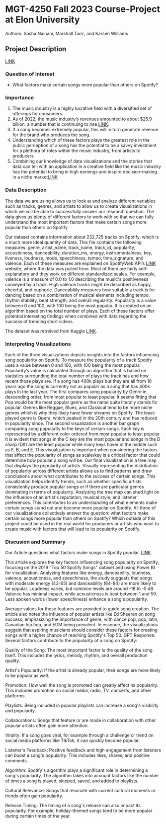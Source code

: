 # MGT-4250 Fall 2023 Course-Project at Elon University
Authors: Sasha Nainani, Marshall Tanz, and Karsen Williams

## Project Description
[LINK](https://public.tableau.com/authoring/DVS_Final/Dashboard1#1)
### Question of Interest
- What factors make certain songs more popular than others on Spotify?

### Importance
1. The music industry is a highly lucrative field with a diversified set of offerings for consumers.
2. As of 2022, the music industry’s revenues amounted to about $25.9 billion, a number that is continuing to rise [LINK](https://www.ft.com/content/89b30d4b-cd30-4dea-a0e8-0a41f2ce802c).
3.  If a song becomes extremely popular, this will in turn generate revenue for the brand who produces the song.
4.  Understanding which of these factors plays the greatest role in the public perception of a song has the potential to be a savvy investment for a plethora of roles within the music industry, from artists to producers
5.  Combining our knowledge of data visualizations and the stories that data can tell with an application in a creative field like the music industry has the potential to bring in high earnings and inspire decision-making in a niche market[LINK](https://onlinelibrary.wiley.com/doi/10.1111/isj.12369?af=R)

### Data Description
The data we are using allows us to look at and analyze different variables such as tracks, genres, and artists to allow us to create visualizations in which we will be able to successfully answer our research question. The data gives us plenty of different factors to work with so that we can fully understand the most important factors that make certain songs more popular than others on Spotify

Our dataset contains information about 232,725 tracks on Spotify, which is a much more ideal quantity of data. This file contains the following measures: genre, artist_name, track_name, track_id, popularity, acousticness, danceability, duration_ms, energy, instrumentalness, key, liveness, loudness, mode, speechiness, tempo, time_signature, and valence. Each of these measures are explained on SpotifyWeb API’s [LINK](https://developer.spotify.com/documentation/web-api) website, where the data was pulled from. Most of them are fairly self-explanatory and they work on different standardized scales. For example, valence is a measure of 0.0 to 1.0 describing the music's positiveness conveyed by a track. High valence tracks might be described as happy, cheerful, and euphoric. Danceability measures how suitable a track is for dancing based on a combination of musical elements including tempo, rhythm stability, beat strength, and overall regularity. Popularity is a value between 0 and 100, with 100 being the most popular. It is created on an algorithm based on the total number of plays. Each of these factors offer potential interesting findings when combined with data regarding the success of trending short videos.

The dataset was retreived from Kaggle [LINK](https://www.kaggle.com/datasets/zaheenhamidani/ultimate-spotify-tracks-db). 

### Interpreting Visualizations
Each of the three visualizations depicts insights into the factors influencing song popularity on Spotify. To measure the popularity of a track Spotify uses a value between 0 and 100, with 100 being the most popular. Popularity’s value is calculated through an algorithm that is based on statistics surrounding the total number of plays the track has and how recent those plays are. If a song has 400k plays but they are all from 10 years ago the song is currently not as popular as a song that has 400k plays in the last year. The first compares song popularity by Genre in descending order, from most popular to least popular. It seems fitting that Pop would be the most popular genre as the name quite literally stands for popular. Genres like Reggae, Blues, and Classical tend to be more niche genres which is why they likely have fewer streams on Spotify. The least-played genre is Opera, which peaked in the 20th century and has reduced in popularity since.
The second visualization is another bar graph comparing song popularity to the keys of certain songs. Each key is represented by a different color ordered from most popular to least popular. It is evident that songs in the C key are the most popular and songs in the D sharp (D#) are the least popular while many keys hover in the middle such as F, B, and E. This visualization is important when considering the factors that affect the popularity of songs as scale/key is a critical factor that could determine how popular a song will be.
Our final visualization is a tree map that displays the popularity of artists. Visually representing the distribution of popularity across different artists allows us to find patterns and draw conclusions about what contributes to the success of certain songs. This visualization helps identify trends, such as whether specific artists consistently produce popular songs or if there are particular genres dominating in terms of popularity. Analyzing the tree map can shed light on the influence of an artist's reputation, musical style, and listener preferences.
This contributes to an understanding of what elements make certain songs stand out and become more popular on Spotify. All three of our visualizations collectively answer the question: what factors make certain songs more popular than others on Spotify? Which outside of this project could be used in the real world for producers or artists who want to create music with factors that will lead to its popularity on Spotify.

### Discusion and Summary 
Our Article questions what factors make songs in Spotify popular. [LINK](https://medium.com/@sunsunvirojsirasak/what-are-factors-that-make-song-in-spotify-popular-3cdcb3fb3a10)

This article explores the key factors influencing song popularity on Spotify, focusing on the 2019 "Top 50 Spotify Songs" dataset and using Power BI for visualization. Analyzing features like energy, danceability, loudness, valence, acousticness, and speechiness, the study suggests that songs with moderate energy (43-65) and danceability (64-84) are more likely to be popular. Loudness varies, but common levels are around -18 to -5 dB. Valence has minimal impact, while acousticness is best between 1 and 59. Less spoken words (lower speechiness) enhance a song's popularity.

Average values for these features are provided to guide song creation. The article also notes the influence of popular artists like Ed Sheeran on song success, emphasizing the importance of genre, with dance pop, pop, latin, Canadian hip hop, and EDM being prevalent. In essence, the visualizations suggest that aspiring musicians should consider these factors for creating songs with a higher chance of reaching Spotify's Top 50.
GPT Response:
Several factors contribute to the popularity of a song on Spotify:

Quality of the Song: The most important factor is the quality of the song itself. This includes the lyrics, melody, rhythm, and overall production quality.

Artist's Popularity: If the artist is already popular, their songs are more likely to be popular as well.

Promotion: How well the song is promoted can greatly affect its popularity. This includes promotion on social media, radio, TV, concerts, and other platforms.

Playlists: Being included in popular playlists can increase a song's visibility and popularity.

Collaborations: Songs that feature or are made in collaboration with other popular artists often gain more attention.

Virality: If a song goes viral, for example through a challenge or trend on social media platforms like TikTok, it can quickly become popular.

Listener's Feedback: Positive feedback and high engagement from listeners can boost a song's popularity. This includes likes, shares, and positive comments.

Algorithm: Spotify's algorithm plays a significant role in determining a song's popularity. The algorithm takes into account factors like the number of times a song is played, skipped, saved, and added to playlists.

Cultural Relevance: Songs that resonate with current cultural moments or trends often gain popularity.

Release Timing: The timing of a song's release can also impact its popularity. For example, holiday-themed songs tend to be more popular during certain times of the year.
